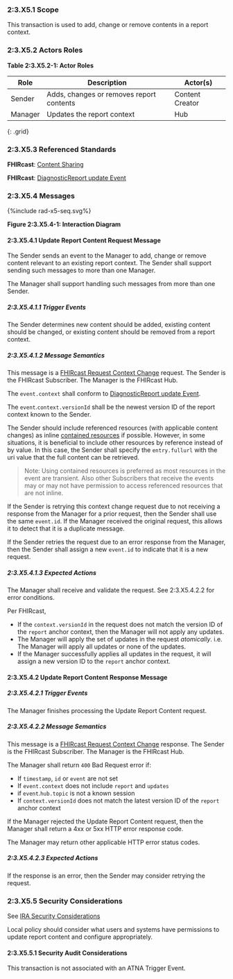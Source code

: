 ### 2:3.X5.1 Scope

This transaction is used to add, change or remove contents in a report context.

### 2:3.X5.2 Actors Roles

**Table 2:3.X5.2-1: Actor Roles**

| Role | Description | Actor(s) |
|------|-------------|----------|
| Sender | Adds, changes or removes report contents | Content Creator |
| Manager | Updates the report context | Hub |
{: .grid}

### 2:3.X5.3 Referenced Standards

**FHIRcast**: [Content Sharing](https://build.fhir.org/ig/HL7/fhircast-docs/2-10-ContentSharing.html)

**FHIRcast**: [DiagnosticReport update Event](https://build.fhir.org/ig/HL7/fhircast-docs/3-6-3-diagnosticreport-update.html)

### 2:3.X5.4 Messages

<div>
{%include rad-x5-seq.svg%}
</div>

<div style="clear: left"/>

**Figure 2:3.X5.4-1: Interaction Diagram**

#### 2:3.X5.4.1 Update Report Content Request Message
The Sender sends an event to the Manager to add, change or remove content relevant to an existing report context. The Sender shall support sending such messages to more than one Manager.

The Manager shall support handling such messages from more than one Sender. 

##### 2:3.X5.4.1.1 Trigger Events

The Sender determines new content should be added, existing content should be changed, or existing content should be removed from a report context.

##### 2:3.X5.4.1.2 Message Semantics

This message is a [FHIRcast Request Context Change](https://build.fhir.org/ig/HL7/fhircast-docs/2-6-RequestContextChange.html#request-context-change-body) request. The Sender is the FHIRcast Subscriber. The Manager is the FHIRcast Hub.

The `event.context` shall conform to [DiagnosticReport update Event](https://build.fhir.org/ig/HL7/fhircast-docs/3-6-3-diagnosticreport-update.html).

The `event`.`context.versionId` shall be the newest version ID of the report context known to the Sender.

The Sender should include referenced resources (with applicable content changes) as inline [contained resources](https://www.hl7.org/fhir/references.html#contained) if possible. However, in some situations, it is beneficial to include other resources by reference instead of by value. In this case, the Sender shall specify the `entry.fullurl` with the uri value that the full content can be retrieved.

> Note: Using contained resources is preferred as most resources in the event are transient. Also other Subscribers that receive the events may or may not have permission to access referenced resources that are not inline.

If the Sender is retrying this context change request due to not receiving a response from the Manager for a prior request, then the Sender shall use the same `event.id`. If the Manager received the original request, this allows it to detect that it is a duplicate message.

If the Sender retries the request due to an error response from the Manager, then the Sender shall assign a new `event.id` to indicate that it is a new request.

##### 2:3.X5.4.1.3 Expected Actions

The Manager shall receive and validate the request. See 2:3.X5.4.2.2 for error conditions.

Per FHIRcast,
- If the `context.versionId` in the request does not match the version ID of the `report` anchor context, then the Manager will not apply any updates.
- The Manager will apply the set of updates in the request *atomically*. i.e. The Manager will apply all updates or none of the updates.
- If the Manager successfully applies all updates in the request, it will assign a new version ID to the `report` anchor context.

#### 2:3.X5.4.2 Update Report Content Response Message

##### 2:3.X5.4.2.1 Trigger Events

The Manager finishes processing the Update Report Content request.

##### 2:3.X5.4.2.2 Message Semantics

This message is a [FHIRcast Request Context Change](https://build.fhir.org/ig/HL7/fhircast-docs/2-6-RequestContextChange.html#request-context-change-body) response. The Sender is the FHIRcast Subscriber. The Manager is the FHIRcast Hub.

The Manager shall return `400` Bad Request error if:
* If `timestamp`, `id` or `event` are not set
* If `event.context` does not include `report` and `updates`
* if `event`.`hub.topic` is not a known session
* If `context.versionId` does not match the latest version ID of the `report` anchor context

If the Manager rejected the Update Report Content request, then the Manager shall return a 4xx or 5xx HTTP error response code.

The Manager may return other applicable HTTP error status codes.

##### 2:3.X5.4.2.3 Expected Actions

If the response is an error, then the Sender may consider retrying the request.

### 2:3.X5.5 Security Considerations

See [IRA Security Considerations](volume-1.html#1xx5-ira-security-considerations)

Local policy should consider what users and systems have permissions to update report content and configure appropriately. 

#### 2:3.X5.5.1 Security Audit Considerations

This transaction is not associated with an ATNA Trigger Event.
